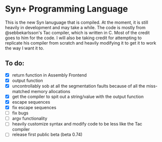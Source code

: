 # Syn+ Programming Language
This is the new Syn lanuguage that is compiled. At the moment, it is still heavily in development and may take a while. The code is mostly from @sebbekarlsson's Tac compiler, which is written in C. Most of the credit goes to him for the code. I will also be taking credit for attempting to replicate his compiler from scratch and heavily modifying it to get it to work the way I want it to.
## To do:
- [x] return function in Assembly Frontend
- [x] output function
- [x] uncontrollably sob at all the segmentation faults because of all the miss-matched memory allocations
- [x] get the compiler to spit out a string/value with the output function
- [x] escape sequences
- [x] fix escape sequences
- [ ] fix bugs
- [ ] argv functionality
- [ ] heavily customize syntax and modify code to be less like the Tac compiler
- [ ] release first public beta (beta 0.74)

